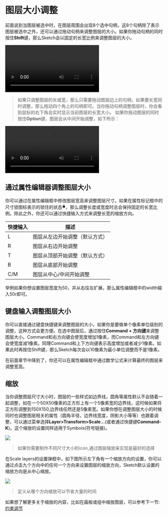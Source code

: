 # 图层大小调整

前面说到当图层被选中时，在图层周围会出现8个选中句柄，这8个句柄除了表示图层被选中之外，还可以通过拖动句柄来调整图层的大小。如果你拖动句柄的同时按住**Shift**键，那么Sketch会以固定的长宽比例来调整图层的大小。

![](https://www.sketch.com/images/pages/docs/03-layer-basics/video/resize@2x.mp4)

> 如果只调整图层的长或宽，那么只需要拖动图层边上的句柄，如果要长宽同时调整，那么拖动四个角上的句柄即可。当你拖动句柄调整图层时，你会看到鼠标的右下角会实时显示当前图层的长宽大小。
> 如果你拖动图层的同时按住**Option**键，图层会从中间开始调整，如下所示：

![](https://www.sketch.com/images/pages/docs/03-layer-basics/video/resize-alt@2x.mp4)

## 通过属性编辑器调整图层大小

你可以通过在属性编辑框中修改图层宽高来调整图层尺寸。如果在属性标记框中的尺寸锁图标表示的锁住的状态<svg xmlns="http://www.w3.org/2000/svg" width="11" height="17" viewBox="0 0 11 17">  <path fill-rule="evenodd" d="M8,8 L8.49657726,8 C8.77460996,8 9,8.21484375 9,8.49769878 L9,12.5023012 C9,12.7771727 8.76709747,13 8.49657726,13 L2.50342274,13 C2.22539004,13 2,12.7851562 2,12.5023012 L2,8.49769878 C2,8.22282734 2.23290253,8 2.50342274,8 L3,8 L3,6.5 C3,5.11928813 4.11928813,4 5.5,4 C6.88071187,4 8,5.11928813 8,6.5 L8,8 Z M7,8 L7,6.5 C7,5.67157288 6.32842712,5 5.5,5 C4.67157288,5 4,5.67157288 4,6.5 L4,8 L7,8 Z"></path></svg>，那么调整长度或宽度时总会保持固定的长宽比例。除此之外，你还可以通过快捷输入方式来调整长宽的缩放方向。


| 快捷输入    |  描述 |
| --- | --- |
| L | 图层从左边开始调整（默认方式） 
| R | 图层从右边开始调整 |
| T | 图层从顶部开始调整（默认方式） |
| B | 图层从底部开始调整 |
| C/M | 图层从中心/中间开始调整 |


举例如果你想设置图层宽度为50，并从右往左扩展，那么属性编辑框中的width输入50r即可。

## 键盘输入调整图层大小

你可以直接通过键盘快捷键来调整图层的大小，如果你是要做单个像素单位级别的调整，这种方式会更方便。在选中图层后，通过按住**Command + 方向键**来调整图层大小。Command和右方向键会使宽度增加1像素，而Command和左方向键会使宽度减1像素。同理Command和上下方向键表示高度增加或者减少1像素。如果此时再按住Shift键，那么Sketch每次会以10像素为最小单位调整而不是1像素。

在前面章节中降到了，你还可以在属性编辑框中通过数学公式来计算最终的图层来调整宽高。

## 缩放

当你调整图层尺寸大小时，图层的一些样式如边界线，圆角等属性默认不会随着一起调整，如在一个50X50像素的正方形上有一个5像素宽的边界线，这时候如果将正方形调整到150X150,边界线任然还是5像素宽。如果你想在调整图层大小的时候同时也调整图层相关的属性（圆角半径，边界线宽度，阴影大小等等）也跟着调整，可以通过菜单选择**Layer>Transform>Scale...**(或者通过快捷键**Command-K**)。这个缩放的设置同样适用于Symbols(符号链接)。

![](https://www.sketch.com/images/pages/docs/03-layer-basics/scale.jpg)

> 如果你需要制作不同尺寸大小的icon,通过图层缩放来实现是最好的选择

在Scale layers的设置弹框中，如下图所示左下角有一个缩放方向的设置，你可以通过点击九个方向中的任何一个方向来设置图层的缩放方向，Sketch默认设置的缩放方向是从中心缩放。

![](https://www.sketch.com/images/pages/docs/03-layer-basics/scale-dialog.jpg)

> 定义从哪个方向缩放可以节省大量的时间

如果想了解更多关于缩放的内容，比如在画板或组中缩放图层，可以参考下一节:[约束调节]()

